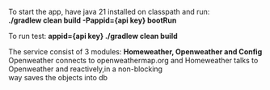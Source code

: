<p>To start the app, have java 21 installed on classpath and run:<br>
<b> ./gradlew clean build -Pappid={api key} bootRun </b></p>
<p>To run test: <b> appid={api key} ./gradlew clean build</b></p>

<p>The service consist of 3 modules: <b>Homeweather, Openweather and Config</b><br>
Openweather connects to openweathermap.org and Homeweather talks to Openweather and reactively,in a non-blocking<br>
way saves the objects into db</p>